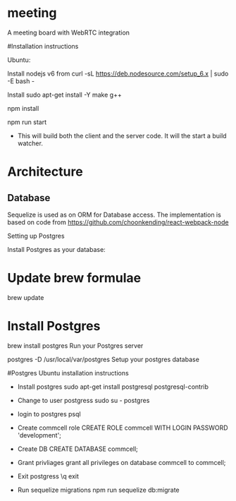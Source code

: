 # meeting
A meeting board with WebRTC integration

#Installation instructions

Ubuntu:

Install nodejs v6 from
curl -sL https://deb.nodesource.com/setup_6.x | sudo -E bash -

Install
sudo apt-get install -Y make g++


npm install

npm run start
- This will build both the client and the server code. It will the start a build watcher.


# Architecture

## Database
Sequelize is used as on ORM for Database access. The implementation is based on code from
https://github.com/choonkending/react-webpack-node

Setting up Postgres

Install Postgres as your database:

# Update brew formulae
brew update
# Install Postgres
brew install postgres
Run your Postgres server

postgres -D /usr/local/var/postgres
Setup your postgres database

#Postgres Ubuntu installation instructions

- Install postgres
sudo apt-get install postgresql postgresql-contrib

- Change to user postgress
sudo su - postgres

- login to postgres
psql

- Create commcell role
CREATE ROLE commcell WITH LOGIN PASSWORD 'development';

- Create DB
CREATE DATABASE commcell;

- Grant privliages
grant all privileges on database commcell to commcell;

- Exit postgress
\q
exit

- Run sequelize migrations
npm run sequelize db:migrate
